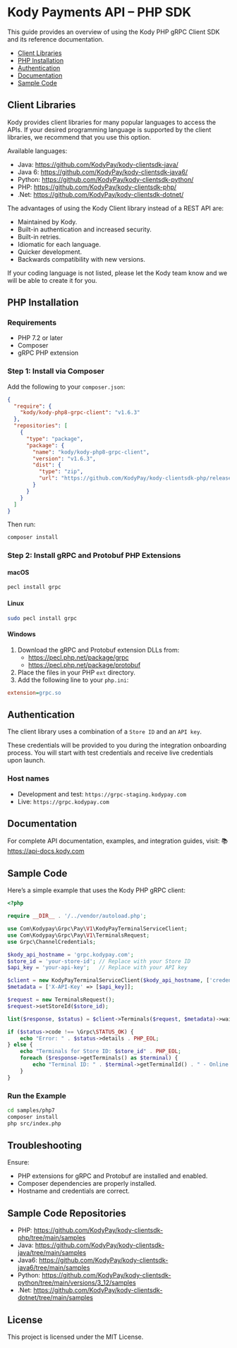 # Kody Payments API – PHP SDK

This guide provides an overview of using the Kody PHP gRPC Client SDK and its reference documentation.

- [Client Libraries](#client-libraries)
- [PHP Installation](#php-installation)
- [Authentication](#authentication)
- [Documentation](#documentation)
- [Sample Code](#sample-code)

## Client Libraries

Kody provides client libraries for many popular languages to access the APIs. If your desired programming language is supported by the client libraries, we recommend that you use this option.

Available languages:
- Java: https://github.com/KodyPay/kody-clientsdk-java/
- Java 6: https://github.com/KodyPay/kody-clientsdk-java6/
- Python: https://github.com/KodyPay/kody-clientsdk-python/
- PHP: https://github.com/KodyPay/kody-clientsdk-php/
- .Net: https://github.com/KodyPay/kody-clientsdk-dotnet/

The advantages of using the Kody Client library instead of a REST API are:
- Maintained by Kody.
- Built-in authentication and increased security.
- Built-in retries.
- Idiomatic for each language.
- Quicker development.
- Backwards compatibility with new versions.

If your coding language is not listed, please let the Kody team know and we will be able to create it for you.

## PHP Installation

### Requirements
- PHP 7.2 or later
- Composer
- gRPC PHP extension

### Step 1: Install via Composer

Add the following to your `composer.json`:

```json
{
  "require": {
    "kody/kody-php8-grpc-client": "v1.6.3"
  },
  "repositories": [
    {
      "type": "package",
      "package": {
        "name": "kody/kody-php8-grpc-client",
        "version": "v1.6.3",
        "dist": {
          "type": "zip",
          "url": "https://github.com/KodyPay/kody-clientsdk-php/releases/download/v1.6.3/kody-php8-grpc-package.zip"
        }
      }
    }
  ]
}
```

Then run:

```bash
composer install
```

### Step 2: Install gRPC and Protobuf PHP Extensions

#### macOS

```bash
pecl install grpc
```

#### Linux

```bash
sudo pecl install grpc
```

#### Windows

1. Download the gRPC and Protobuf extension DLLs from:
   - https://pecl.php.net/package/grpc
   - https://pecl.php.net/package/protobuf
2. Place the files in your PHP `ext` directory.
3. Add the following line to your `php.ini`:

```ini
extension=grpc.so
```

## Authentication

The client library uses a combination of a `Store ID` and an `API key`.

These credentials will be provided to you during the integration onboarding process. You will start with test credentials and receive live credentials upon launch.

### Host names

- Development and test: `https://grpc-staging.kodypay.com`
- Live: `https://grpc.kodypay.com`

## Documentation

For complete API documentation, examples, and integration guides, visit:
📚 https://api-docs.kody.com

## Sample Code

Here’s a simple example that uses the Kody PHP gRPC client:

```php
<?php

require __DIR__ . '/../vendor/autoload.php';

use Com\Kodypay\Grpc\Pay\V1\KodyPayTerminalServiceClient;
use Com\Kodypay\Grpc\Pay\V1\TerminalsRequest;
use Grpc\ChannelCredentials;

$kody_api_hostname = 'grpc.kodypay.com';
$store_id = 'your-store-id'; // Replace with your Store ID
$api_key = 'your-api-key';   // Replace with your API key

$client = new KodyPayTerminalServiceClient($kody_api_hostname, ['credentials' => ChannelCredentials::createSsl()]);
$metadata = ['X-API-Key' => [$api_key]];

$request = new TerminalsRequest();
$request->setStoreId($store_id);

list($response, $status) = $client->Terminals($request, $metadata)->wait();

if ($status->code !== \Grpc\STATUS_OK) {
    echo "Error: " . $status->details . PHP_EOL;
} else {
    echo "Terminals for Store ID: $store_id" . PHP_EOL;
    foreach ($response->getTerminals() as $terminal) {
        echo "Terminal ID: " . $terminal->getTerminalId() . " - Online: " . ($terminal->getOnline() ? 'Yes' : 'No') . PHP_EOL;
    }
}
```

### Run the Example

```bash
cd samples/php7
composer install
php src/index.php
```

## Troubleshooting

Ensure:
- PHP extensions for gRPC and Protobuf are installed and enabled.
- Composer dependencies are properly installed.
- Hostname and credentials are correct.

## Sample Code Repositories

- PHP: https://github.com/KodyPay/kody-clientsdk-php/tree/main/samples
- Java: https://github.com/KodyPay/kody-clientsdk-java/tree/main/samples
- Java6: https://github.com/KodyPay/kody-clientsdk-java6/tree/main/samples
- Python: https://github.com/KodyPay/kody-clientsdk-python/tree/main/versions/3_12/samples
- .Net: https://github.com/KodyPay/kody-clientsdk-dotnet/tree/main/samples

## License

This project is licensed under the MIT License.
